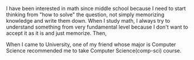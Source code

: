 I have been interested in math since middle school because I need to start thinking from "how to solve" the question, not simply memorizing knowledge and write them down. When I study math, I always try to understand something from very fundamental level because I don't want to accept it as it is and just memorize. Then, 


When I came to University, one of my friend whose major is Computer Science recommended me to take Computer Science(comp-sci) course. 